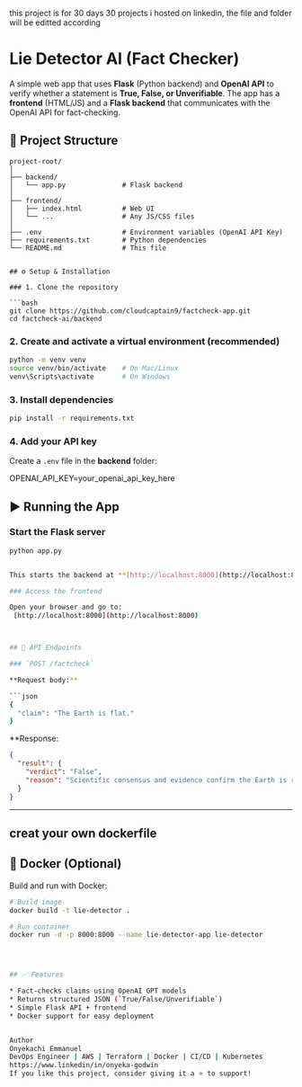 this project is for 30 days 30 projects i hosted on linkedin, the file and folder will be editted according

#  Lie Detector AI (Fact Checker)

A simple web app that uses **Flask** (Python backend) and **OpenAI API** to verify whether a statement is **True, False, or Unverifiable**.
The app has a **frontend** (HTML/JS) and a **Flask backend** that communicates with the OpenAI API for fact-checking.


## 📂 Project Structure

```
project-root/
│
├── backend/
│   └── app.py              # Flask backend
│
├── frontend/
│   ├── index.html          # Web UI
│   └── ...                 # Any JS/CSS files
│
├── .env                    # Environment variables (OpenAI API Key)
├── requirements.txt        # Python dependencies
└── README.md               # This file


## ⚙️ Setup & Installation

### 1. Clone the repository

```bash
git clone https://github.com/cloudcaptain9/factcheck-app.git
cd factcheck-ai/backend
```

### 2. Create and activate a virtual environment (recommended)

```bash
python -m venv venv
source venv/bin/activate    # On Mac/Linux
venv\Scripts\activate       # On Windows
```

### 3. Install dependencies

```bash
pip install -r requirements.txt
```

### 4. Add your API key

Create a `.env` file in the **backend** folder:


OPENAI_API_KEY=your_openai_api_key_here




## ▶️ Running the App

### Start the Flask server

```bash
python app.py


This starts the backend at **[http://localhost:8000](http://localhost:8000)**.

### Access the frontend

Open your browser and go to:
 [http://localhost:8000](http://localhost:8000)



## 📡 API Endpoints

### `POST /factcheck`

**Request body:**

```json
{
  "claim": "The Earth is flat."
}
```

**Response:

```json
{
  "result": {
    "verdict": "False",
    "reason": "Scientific consensus and evidence confirm the Earth is round."
  }
}
```

---
## creat your own dockerfile

## 🐳 Docker (Optional)

Build and run with Docker:

```bash
# Build image
docker build -t lie-detector .

# Run container
docker run -d -p 8000:8000 --name lie-detector-app lie-detector




## ✅ Features

* Fact-checks claims using OpenAI GPT models
* Returns structured JSON (`True/False/Unverifiable`)
* Simple Flask API + frontend
* Docker support for easy deployment


Author
Onyekachi Emmanuel
DevOps Engineer | AWS | Terraform | Docker | CI/CD | Kubernetes
https://www.linkedin/in/onyeka-godwin
If you like this project, consider giving it a ⭐ to support!


